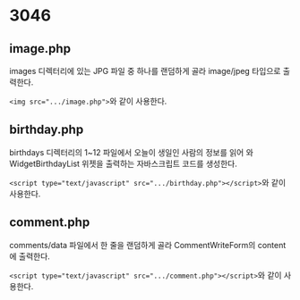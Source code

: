 3046
====

image.php
---------
images 디렉터리에 있는 JPG 파일 중 하나를 랜덤하게 골라 image/jpeg 타입으로 출력한다.

`<img src=".../image.php">`와 같이 사용한다.

birthday.php
------------
birthdays 디렉터리의 1~12 파일에서 오늘이 생일인 사람의 정보를 읽어 와 WidgetBirthdayList 위젯을 출력하는 자바스크립트 코드를 생성한다.

`<script type="text/javascript" src=".../birthday.php"></script>`와 같이 사용한다.

comment.php
-----------
comments/data 파일에서 한 줄을 랜덤하게 골라 CommentWriteForm의 content에 출력한다.

`<script type="text/javascript" src=".../comment.php"></script>`와 같이 사용한다.

